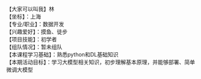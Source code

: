 【大家可以叫我】林  
【坐标】：上海  
【专业/职业】：数据开发  
【兴趣爱好】：摸鱼、徒步  
【项目技能】：初学者  
【组队情况】：暂未组队  
【本课程学习基础】：熟悉python和DL基础知识  
【本期活动目标】：学习大模型相关知识，初步理解基本原理，并能够部署、简单微调大模型
